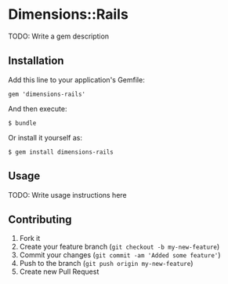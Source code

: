 # Dimensions::Rails

TODO: Write a gem description

## Installation

Add this line to your application's Gemfile:

    gem 'dimensions-rails'

And then execute:

    $ bundle

Or install it yourself as:

    $ gem install dimensions-rails

## Usage

TODO: Write usage instructions here

## Contributing

1. Fork it
2. Create your feature branch (`git checkout -b my-new-feature`)
3. Commit your changes (`git commit -am 'Added some feature'`)
4. Push to the branch (`git push origin my-new-feature`)
5. Create new Pull Request
